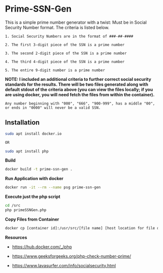 # Prime-SSN-Gen

This is a simple prime number generator with a twist: Must be in Social Security Number format.  The criteria is listed below.

    1. Social Security Numbers are in the format of ###-##-####

    2. The first 3-digit piece of the SSN is a prime number

    3. The second 2-digit piece of the SSN is a prime number

    4. The third 4-digit piece of the SSN is a prime number

    5. The entire 9-digit number is a prime number

**NOTE: I included an additional criteria to further correct social security standards for the results.  There will be two files generated along with default stdout of the criteria above (you can view the files locally; if you are using docker, you will need fetch the files from within the container).**

    Any number beginning with "000", "666", "900-999", has a middle "00", or ends in "0000" will never be a valid SSN.

## Installation

```bash
sudo apt install docker.io

OR

sudo apt install php
```

**Build**

```bash
docker build -t prime-ssn-gen .
```

**Run Application with docker**
```bash
docker run -it --rm --name psg prime-ssn-gen
```


**Execute just the php script**
```bash
cd /src
php primeSSNGen.php
```

**Copy Files from Container**
```bash
docker cp [container id]:/usr/src/[file name] [host location for file dump]
```

**Resources**

* https://hub.docker.com/_/php

* https://www.geeksforgeeks.org/php-check-number-prime/
  
* https://www.lavasurfer.com/info/socialsecurity.html